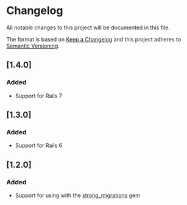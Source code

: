 # Changelog
All notable changes to this project will be documented in this file.

The format is based on [Keep a Changelog](http://keepachangelog.com/en/1.0.0/)
and this project adheres to [Semantic Versioning](http://semver.org/spec/v2.0.0.html).

## [1.4.0]
### Added
- Support for Rails 7

## [1.3.0]
### Added
- Support for Rails 6

## [1.2.0]
### Added
- Support for using with the [strong_migrations](https://github.com/ankane/strong_migrations) gem
